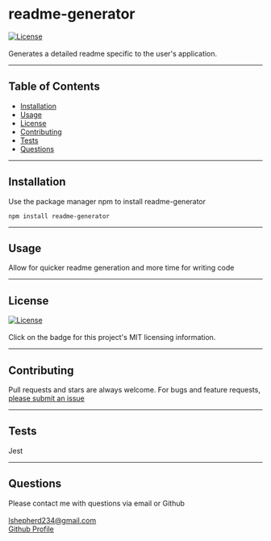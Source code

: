 
# readme-generator
[![License](https://img.shields.io/badge/License-MIT-yellow.svg)](https://opensource.org/licenses/MIT)  
<br>
Generates a detailed readme specific to the user's application.

---
## Table of Contents
- [Installation](#installation)
- [Usage](#usage)
- [License](#license)
- [Contributing](#contributing)
- [Tests](#tests)
- [Questions](#questions)

---
## Installation
Use the package manager npm to install readme-generator  
<pre><code>npm install readme-generator</code></pre>

---
## Usage
Allow for quicker readme generation and more time for writing code

---
## License
[![License](https://img.shields.io/badge/License-MIT-yellow.svg)](https://opensource.org/licenses/MIT)  
<br>
Click on the badge for this project's MIT licensing information.

---
## Contributing
Pull requests and stars are always welcome. For bugs and feature requests, [please submit an issue](https://github.com/ShepLT1/readme-generator/issues/new)

---
## Tests
Jest

---
## Questions
Please contact me with questions via email or Github  
<br>
lshepherd234@gmail.com  
[Github Profile](https://github.com/ShepLT1)